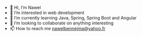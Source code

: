 - 👋 Hi, I’m Nawel
- 👀 I’m interested in web development
- 🌱 I’m currently learning Java, Spring, Spring Boot and Angular
- 💞️ I’m looking to collaborate on anything interesting
- 📫 How to reach me nawelbennejma@yahoo.fr

